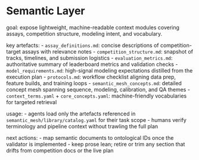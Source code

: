 # Semantic Layer

goal: expose lightweight, machine-readable context modules covering assays, competition structure, modeling intent, and vocabulary.

key artefacts:
	- `assay_definitions.md`: concise descriptions of competition-target assays with relevance notes
	- `competition_structure.md`: snapshot of tracks, timelines, and submission logistics
	- `evaluation_metrics.md`: authoritative summary of leaderboard metrics and validation checks
	- `model_requirements.md`: high-signal modeling expectations distilled from the execution plan
	- `protocols.md`: workflow checklist aligning data prep, feature builds, and training loops
	- `semantic_mesh_concepts.md`: detailed concept mesh spanning sequence, modeling, calibration, and QA themes
	- `context_terms.yaml` + `core_concepts.yaml`: machine-friendly vocabularies for targeted retrieval

usage:
	- agents load only the artefacts referenced in `semantic_mesh/library/catalog.yaml` for their task scope
	- humans verify terminology and pipeline context without trawling the full plan

next actions:
	- map semantic documents to ontological IDs once the validator is implemented
	- keep prose lean; retire or trim any section that drifts from competition docs or the live plan